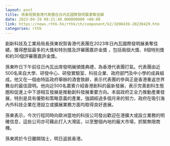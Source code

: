 ```yaml
---
layout: post
title: 孫東祝賀香港代表團在日內瓦國際發明展勇奪佳績
date: 2023-04-29 09:21:40.000000000 +08:00
link: https://news.rthk.hk/rthk/ch/component/k2/1698439-20230429.htm
categories: rthk
---
```


創新科技及工業局局長孫東祝賀香港代表團在2023年日內瓦國際發明展勇奪佳績，獲得歷屆最多的大獎和特別獎及評審團嘉許金獎 ，包括兩個大獎、8個特別獎和約30個評審團嘉許金獎。

孫東昨日下午前往日內瓦出席發明展頒獎典禮，為香港代表團打氣。代表團由近500名來自大學、研發中心、研發實驗室、科技企業、政府部門及中小學的成員組成。他又在一個由特區政府舉辦的酒會致辭，表示代表團的參與正是香港重返世界舞台的最佳證明。他向近500名嘉賓介紹香港創科的最新發展，表示完善創科生態圈和促進上中下游相互發展是推動創科發展重要方向。本屆政府正全力推動產業發展，特別是具有優勢和策略意義的產業，強調經過多個月來的努力，政府在吸引海內外科技企業在港設立或擴展業務方面均取得良好進展。

孫東表示，今次行程同時向歐洲當地的科技公司發出歡迎在港擴大或設立業務的明確信息，這些公司亦可藉此打入大灣區，以至整個內地的龐大市場，抓緊無限商機。

孫東將於今日離開瑞士，明日返抵香港。
